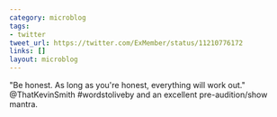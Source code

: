 ```yaml
---
category: microblog
tags:
- twitter
tweet_url: https://twitter.com/ExMember/status/11210776172
links: []
layout: microblog
---
```

"Be honest. As long as you're honest, everything will work out." @ThatKevinSmith #wordstoliveby and an excellent pre-audition/show mantra.
